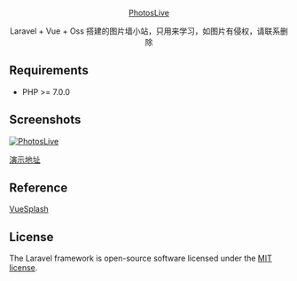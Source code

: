 <p align="center">
<a href="http://vue.shanyuliang.com/">
PhotosLive
</a>
</p>

<p align="center">
Laravel + Vue + Oss 搭建的图片墙小站，只用来学习，如图片有侵权，请联系删除<pig@shanyuliang.com>
</p>

Requirements
------------
 - PHP >= 7.0.0

Screenshots
------------

<p>
<a href="http://vue.shanyuliang.com/">
<img src="https://shanyuliang.oss-cn-shenzhen.aliyuncs.com/normal/pl20190805170052.png" alt="PhotosLive">
</a>
</p>

<p>
<a href="http://vue.shanyuliang.com/">
演示地址
</a>
</p>

## Reference
<p>
<a href="https://github.com/MasahiroHarada/vuesplash">
VueSplash
</a>
</p>

## License

The Laravel framework is open-source software licensed under the [MIT license](https://opensource.org/licenses/MIT).
